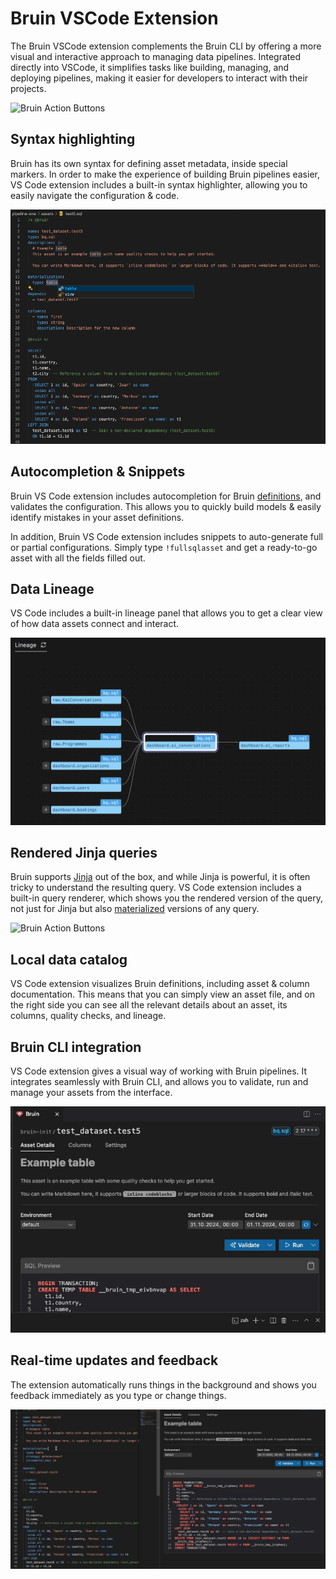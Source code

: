 # Bruin VSCode Extension

The Bruin VSCode extension complements the Bruin CLI by offering a more visual and interactive approach to managing data pipelines. Integrated directly into VSCode, it simplifies tasks like building, managing, and deploying pipelines, making it easier for developers to interact with their projects.

![Bruin Action Buttons](/vscode-extension/render-asset.gif)


## Syntax highlighting

Bruin has its own syntax for defining asset metadata, inside special markers. In order to make the experience of building Bruin pipelines easier, VS Code extension includes a built-in syntax highlighter, allowing you to easily navigate the configuration & code.

![Syntaxe Coloring](../public/vscode-extension/syntaxe-coloring.png)

## Autocompletion & Snippets

Bruin VS Code extension includes autocompletion for Bruin [definitions](../assets/definition-schema), and validates the configuration. This allows you to quickly build models & easily identify mistakes in your asset definitions.

In addition, Bruin VS Code extension includes snippets to auto-generate full or partial configurations. Simply type `!fullsqlasset` and get a ready-to-go asset with all the fields filled out.

## Data Lineage

VS Code includes a built-in lineage panel that allows you to get a clear view of how data assets connect and interact.

![Lineage Overview](../public/vscode-extension/panels/lineage-panel/lineage-overview.png)

## Rendered Jinja queries
Bruin supports [Jinja](../assets/templating/templating) out of the box, and while Jinja is powerful, it is often tricky to understand the resulting query. VS Code extension includes a built-in query renderer, which shows you the rendered version of the query, not just for Jinja but also [materialized](../assets/materialization.md) versions of any query.

![Bruin Action Buttons](/vscode-extension/render-asset.gif)



## Local data catalog

VS Code extension visualizes Bruin definitions, including asset & column documentation. This means that you can simply view an asset file, and on the right side you can see all the relevant details about an asset, its columns, quality checks, and lineage.


## Bruin CLI integration

VS Code extension gives a visual way of working with Bruin pipelines. It integrates seamlessly with Bruin CLI, and allows you to validate, run and manage your assets from the interface.

![CLI Integration](../public/vscode-extension/action-buttons.gif)

## Real-time updates and feedback
The extension automatically runs things in the background and shows you feedback immediately as you type or change things.

![Real-Time Feedback](../public/vscode-extension/real-time-feedback.gif)
